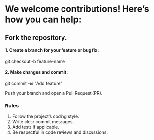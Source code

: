 # We welcome contributions! Here’s how you can help:

## Fork the repository.

#### 1. Create a branch for your feature or bug fix:
git checkout -b feature-name

#### 2. Make changes and commit:
git commit -m "Add feature"

Push your branch and open a Pull Request (PR).

### Rules
1. Follow the project’s coding style.
2. Write clear commit messages.
3. Add tests if applicable.
4. Be respectful in code reviews and discussions.
